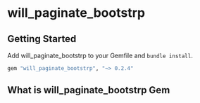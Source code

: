 # will_paginate_bootstrp

## Getting Started

Add will_paginate_bootstrp to your Gemfile and `bundle install`.

```ruby
gem "will_paginate_bootstrp", "~> 0.2.4"
```

## What is will_paginate_bootstrp Gem
